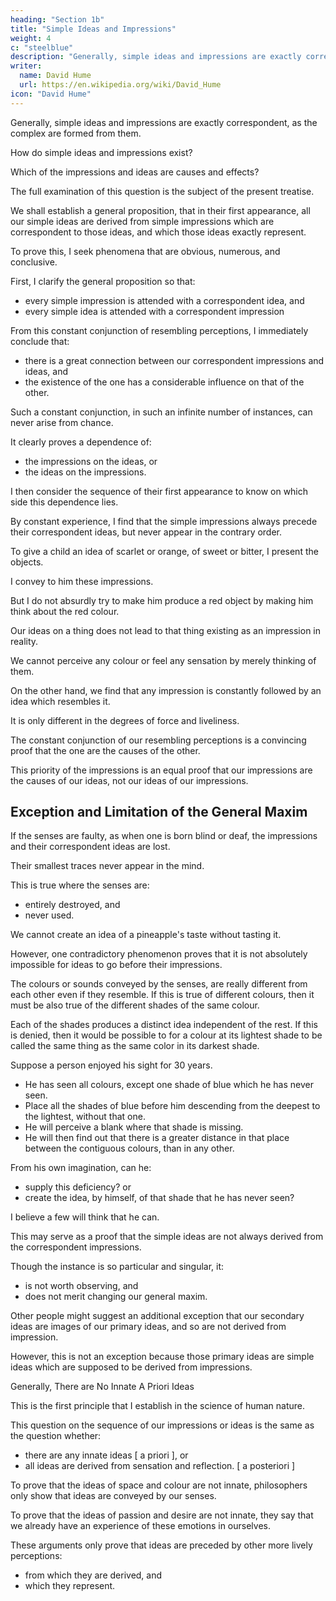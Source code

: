 ```yaml
---
heading: "Section 1b"
title: "Simple Ideas and Impressions"
weight: 4
c: "steelblue"
description: "Generally, simple ideas and impressions are exactly correspondent, as the complex are formed from them"
writer:
  name: David Hume
  url: https://en.wikipedia.org/wiki/David_Hume
icon: "David Hume"
---
```




Generally, simple ideas and impressions are exactly correspondent, as the complex are formed from them.

How do simple ideas and impressions exist?

Which of the impressions and ideas are causes and effects?

The full examination of this question is the subject of the present treatise.

We shall establish a general proposition, that in their first appearance, all our simple ideas are derived from simple impressions which are correspondent to those ideas, and which those ideas exactly represent.

To prove this, I seek phenomena that are obvious, numerous, and conclusive.

First, I clarify the general proposition so that:
- every simple impression is attended with a correspondent idea, and
- every simple idea is attended with a correspondent impression

From this constant conjunction of resembling perceptions, I immediately conclude that:
- there is a great connection between our correspondent impressions and ideas, and
- the existence of the one has a considerable influence on that of the other.

Such a constant conjunction, in such an infinite number of instances, can never arise from chance.

It clearly proves a dependence of:
- the impressions on the ideas, or
- the ideas on the impressions.

I then consider the sequence of their first appearance to know on which side this dependence lies.

By constant experience, I find that the simple impressions always precede their correspondent ideas, but never appear in the contrary order.

To give a child an idea of scarlet or orange, of sweet or bitter, I present the objects.

I convey to him these impressions.

But I do not absurdly try to make him produce a red object by making him think about the red colour.

Our ideas on a thing does not lead to that thing existing as an impression in reality.


We cannot perceive any colour or feel any sensation by merely thinking of them.

On the other hand, we find that any impression is constantly followed by an idea which resembles it.

It is only different in the degrees of force and liveliness.

The constant conjunction of our resembling perceptions is a convincing proof that the one are the causes of the other.

This priority of the impressions is an equal proof that our impressions are the causes of our ideas, not our ideas of our impressions.


## Exception and Limitation of the General Maxim

If the senses are faulty, as when one is born blind or deaf, the impressions and their correspondent ideas are lost.

Their smallest traces never appear in the mind.

This is true where the senses are:
- entirely destroyed, and
- never used.

We cannot create an idea of a pineapple's taste without tasting it.

However, one contradictory phenomenon proves that it is not absolutely impossible for ideas to go before their impressions.

The colours or sounds conveyed by the senses, are really different from each other even if they resemble.
If this is true of different colours, then it must be also true of the different shades of the same colour.

Each of the shades produces a distinct idea independent of the rest.
If this is denied, then it would be possible to for a colour at its lightest shade to be called the same thing as the same color in its darkest shade.

Suppose a person enjoyed his sight for 30 years.
- He has seen all colours, except one shade of blue which he has never seen.
- Place all the shades of blue before him descending from the deepest to the lightest, without that one.
- He will perceive a blank where that shade is missing.
- He will then find out that there is a greater distance in that place between the contiguous colours, than in any other.

From his own imagination, can he:
- supply this deficiency? or
- create the idea, by himself, of that shade that he has never seen?

I believe a few will think that he can.

This may serve as a proof that the simple ideas are not always derived from the correspondent impressions.

Though the instance is so particular and singular, it:
- is not worth observing, and
- does not merit changing our general maxim.

Other people might suggest an additional exception that our secondary ideas are images of our primary ideas, and so are not derived from impression.

However, this is not an exception because those primary ideas are simple ideas which are supposed to be derived from impressions.

Generally, There are No Innate A Priori Ideas

This is the first principle that I establish in the science of human nature.

This question on the sequence of our impressions or ideas is the same as the question whether:
- there are any innate ideas [ a priori ], or
- all ideas are derived from sensation and reflection. [ a posteriori ]

To prove that the ideas of space and colour are not innate, philosophers only show that ideas are conveyed by our senses.

To prove that the ideas of passion and desire are not innate, they say that we already have an experience of these emotions in ourselves.

These arguments only prove that ideas are preceded by other more lively perceptions:
- from which they are derived, and
- which they represent.

